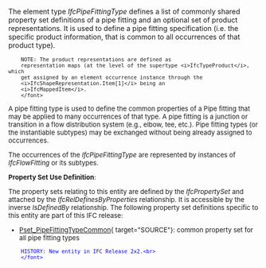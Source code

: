 The element type _IfcPipeFittingType_ defines a list of commonly shared property set definitions of a pipe fitting and an optional set of product representations. It is used to define a pipe fitting specification (i.e. the specific product information, that is common to all occurrences of that product type).

> <font size="-1">
		NOTE: The product representations are defined as
		representation maps (at the level of the supertype <i>IfcTypeProduct</i>, which
		get assigned by an element occurrence instance through the
		<i>IfcShapeRepresentation.Item[1]</i> being an
		<i>IfcMappedItem</i>.
    	</font>

A pipe fitting type is used to define the common properties of a Pipe fitting that may be applied to many occurrences of that type. A pipe fitting is a junction or transition in a flow distribution system (e.g., elbow, tee, etc.). Pipe fitting types (or the instantiable subtypes) may be exchanged without being already assigned to occurrences.

The occurrences of the _IfcPipeFittingType_ are represented by instances of _IfcFlowFitting_ or its subtypes.

****Property Set Use Definition****:

The property sets relating to this entity are defined by the _IfcPropertySet_ and attached by the _IfcRelDefinesByProperties_ relationship. It is accessible by the inverse _IsDefinedBy_ relationship. The following property set definitions specific to this entity are part of this IFC release:

* [Pset_PipeFittingTypeCommon](../../psd/IfcHvacDomain/Pset_PipeFittingTypeCommon.xml){ target="SOURCE"}: common property set for all pipe fitting types 

> <font color="#0000ff" size="-1">
    	HISTORY: New entity in IFC Release 2x2.<br>
    	</font>